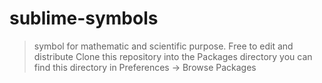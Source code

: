 # sublime-symbols
> symbol for mathematic and scientific purpose. Free to edit and distribute
> Clone this repository into the Packages directory
> you can find this directory in Preferences → Browse Packages
